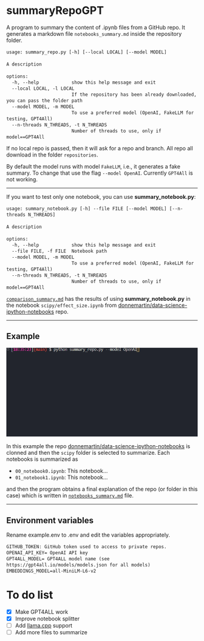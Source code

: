 # summaryRepoGPT
A program to summary the content of .ipynb files from a GitHub repo. It generates a markdown file `notebooks_summary.md` inside the repository folder.


```
usage: summary_repo.py [-h] [--local LOCAL] [--model MODEL]

A description

options:
  -h, --help            show this help message and exit
  --local LOCAL, -l LOCAL
                        If the repository has been already downloaded, you can pass the folder path
  --model MODEL, -m MODEL
                        To use a preferred model (OpenAI, FakeLLM for testing, GPT4All)
  --n-threads N_THREADS, -t N_THREADS
                        Number of threads to use, only if model==GPT4All
```

If no local repo is passed, then it will ask for a repo and branch. All repo all download in the folder `repositories`.

By default the model runs with model `FakeLLM`, i.e., it generates a fake summary. To change that use the flag `--model OpenAI`. Currently `GPT4All` is not working.

---

If you want to test only one notebook, you can use **summary_notebook.py**:
```
usage: summary_notebook.py [-h] --file FILE [--model MODEL] [--n-threads N_THREADS]

A description

options:
  -h, --help            show this help message and exit
  --file FILE, -f FILE  Notebook path
  --model MODEL, -m MODEL
                        To use a preferred model (OpenAI, FakeLLM for testing, GPT4All)
  --n-threads N_THREADS, -t N_THREADS
                        Number of threads to use, only if model==GPT4All
```

[`comparison_summary.md`](./example/comparison_summary.md) has the results of using **summary_notebook.py** in the notebook `scipy/effect_size.ipynb` from [donnemartin/data-science-ipython-notebooks](https://github.com/donnemartin/data-science-ipython-notebooks) repo.

 -----
## Example
![Example](./example/example_usage.gif)

In this example the repo [donnemartin/data-science-ipython-notebooks](https://github.com/donnemartin/data-science-ipython-notebooks) is clonned and then the `scipy` folder is selected to summarize. Each notebooks is summarized as 
- `00_notebook0.ipynb`: This notebook...
- `01_notebook1.ipynb`: This notebook...

and then the program obtains a final explanation of the repo (or folder in this case) which is written in [`notebooks_summary.md`](./example/notebooks_summary.md) file.

-----
## Environment variables
Rename example.env to .env and edit the variables appropriately.

```
GITHUB_TOKEN: GitHub token used to access to private repos. 
OPENAI_API_KEY= OpenAI API key
GPT4ALL_MODEL= GPT4ALL model name (see https://gpt4all.io/models/models.json for all models)
EMBEDDINGS_MODEL=all-MiniLM-L6-v2
```

# To do list
- [x] Make GPT4ALL work
- [x] Improve notebook splitter
- [ ] Add [llama.cpp](https://github.com/ggerganov/llama.cpp) support
- [ ] Add more files to summarize